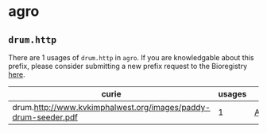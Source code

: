 # agro

## `drum.http`

There are 1 usages of `drum.http` in `agro`.
If you are knowledgable about this prefix, please consider submitting a new prefix
request to the Bioregistry [here](https://github.com/biopragmatics/bioregistry/issues/new?assignees=cthoyt&labels=New%2CPrefix&template=new-prefix.yml&title=%5BResource%5D%3A%20drum.http).

| curie                                                          |   usages | nodes                                                         |
|----------------------------------------------------------------|----------|---------------------------------------------------------------|
| drum.http://www.kvkimphalwest.org/images/paddy-drum-seeder.pdf |        1 | [AGRO:00000397](http://purl.obolibrary.org/obo/AGRO_00000397) |

